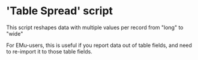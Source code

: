 # 'Table Spread' script #

This script reshapes data with multiple values per record from "long" to "wide"

For EMu-users, this is useful if you report data out of table fields, and need to re-import it to those table fields.
